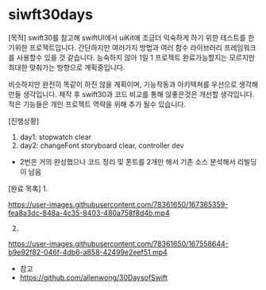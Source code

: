 # siwft30days



[목적]
swift30를 참고해 swiftUI에서 uiKit에 조금더 익숙하게 하기 위한 테스트를 한기위한 프로젝트입니다.
간단하지만 여러가지 방법과 여러 함수 라이브러리 프레임워크를 사용할수 있을 것 같습니다.
능숙하지 않아 1일 1 프로젝트 완료가능할지는 모르지만 최대한 맞춰가는 방향으로 계획중입니다.

비슷하지만 완전히 똑같이 하진 않을 계획이며, 기능작동과 아키텍쳐를 우선으로 생각해 만들 생각입니다.
제작 후 swift30과 코드 비교를 통해 않좋은것은 개선할 생각입니다.
작은 기능들은 개인 프로젝트 역략을 위해 추가 될수 있습니다.

[진행상황]

1. day1: stopwatch clear
2. day2: changeFont storyboard clear, controller dev
 - 2번은 거의 완성했으나 코드 정리 및 폰트를 2개만 해서 기존 소스 분석해서 리빌딩이 남음


[완료 목록]
1.

https://user-images.githubusercontent.com/78361650/167365359-fea8a3dc-848a-4c35-8403-480a758f8d4b.mp4

2.

https://user-images.githubusercontent.com/78361650/167558644-b9e92f82-046f-4db6-a858-42499e2eef51.mp4






- 참고
- https://github.com/allenwong/30DaysofSwift
